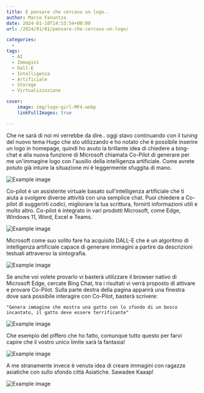 ```yaml
---
title: E pensare che cercavo un logo..
author: Marco Fanuntza
date: 2024-01-10T14:53:54+00:00
url: /2024/01/01/pensare-che-cercavo-un-logo/

categories:
  - 
tags:
  - AI
  - Immagini
  - Dall-E
  - Intelligenza
  - Artificiale
  - Storage
  - Virtualizzazione

cover:
    image: img/logo-girl-MF4.webp
    linkFullImages: true

---
```


Che ne sarà di noi mi verrebbe da dire.. oggi stavo continuando con il tuning del nuovo tema Hugo che sto utilizzando e ho notato che è possibile inserire un logo in homepage, quindi ho avuto la brillante idea di chiedere a bing-chat e alla nuova funzione di Microsoft chiamata Co-Pilot di generare per me un'immagine logo con l'ausilio della intelligenza artificiale.
Come avrete potuto già intuire la situazione mi è leggermente sfuggita di mano.
 

![Example image](/img/logo-girl-MF.webp#center)

Co-pilot è un assistente virtuale basato sull’intelligenza artificiale che ti aiuta a svolgere diverse attività con una semplice chat. Puoi chiedere a Co-pilot di suggerirti codici, migliorare la tua scrittura, fornirti informazioni utili e molto altro. Co-pilot è integrato in vari prodotti Microsoft, come Edge, Windows 11, Word, Excel e Teams.

![Example image](/img/logo-girl-MF2.webp#center)

Microsoft come suo solito fare ha acquisito DALL-E che è un algoritmo di intelligenza artificiale capace di generare immagini a partire da descrizioni testuali attraverso la sintografia.

![Example image](/img/logo-girl-MF3.webp#center)

Se anche voi volete provarlo vi basterà utilizzare il browser nativo di Microsoft Edge, cercate Bing Chat, tra i risultati vi verrà proposto di attivare e provare Co-Pilot.
Sulla parte destra della pagina apparirà una finestra dove sarà possibile interagire con Co-Pilot, basterà scrivere: 

    "Genera immagine che mostra una gatto con lo sfondo di un bosco incantato, il gatto deve essere terrificante"

![Example image](/img/screen-3.webp#center)


Che esempio del piffero che ho fatto, comunque tutto questo per farvi capire che il vostro unico limite sarà la fantasia!

![Example image](/img/gatto.webp#center)


A me stranamente invece è venuta idea di creare immagini con ragazze asiatiche con sullo sfondo città Asiatiche. Sawadee Kaaap!

![Example image](/img/screen-browser.webp#center)
